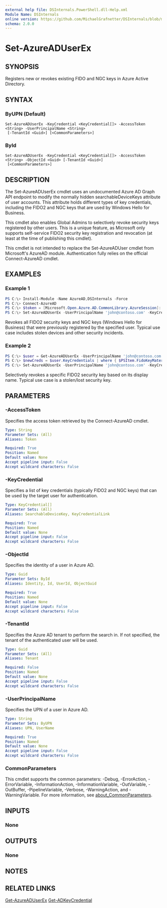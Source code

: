 ```yaml
---
external help file: DSInternals.PowerShell.dll-Help.xml
Module Name: DSInternals
online version: https://github.com/MichaelGrafnetter/DSInternals/blob/master/Documentation/PowerShell/Set-AzureADUserEx.md
schema: 2.0.0
---
```


# Set-AzureADUserEx

## SYNOPSIS
Registers new or revokes existing FIDO and NGC keys in Azure Active Directory.

## SYNTAX

### ByUPN (Default)
```
Set-AzureADUserEx -KeyCredential <KeyCredential[]> -AccessToken <String> -UserPrincipalName <String>
 [-TenantId <Guid>] [<CommonParameters>]
```

### ById
```
Set-AzureADUserEx -KeyCredential <KeyCredential[]> -AccessToken <String> -ObjectId <Guid> [-TenantId <Guid>]
 [<CommonParameters>]
```

## DESCRIPTION
The Set-AzureADUserEx cmdlet uses an undocumented Azure AD Graph API endpoint to modify the normally hidden searchableDeviceKeys attribute of user accounts.
This attribute holds different types of key credentials, including the FIDO2 and NGC keys that are used by Windows Hello for Business.

This cmdlet also enables Global Admins to selectively revoke security keys registered by other users. This is a unique feature, as Microsoft only supports self-service FIDO2 security key registration and revocation (at least at the time of publishing this cmdlet).

This cmdlet is not intended to replace the Set-AzureADUser cmdlet from Microsoft's AzureAD module. Authentication fully relies on the official Connect-AzureAD cmdlet.

## EXAMPLES

### Example 1
```powershell
PS C:\> Install-Module -Name AzureAD,DSInternals -Force
PS C:\> Connect-AzureAD
PS C:\> $token = [Microsoft.Open.Azure.AD.CommonLibrary.AzureSession]::AccessTokens['AccessToken'].AccessToken
PS C:\> Set-AzureADUserEx -UserPrincipalName 'john@contoso.com' -KeyCredential @() -Token $token
```

Revokes all FIDO2 security keys and NGC keys (Windows Hello for Business) that were previously registered by the specified user. Typical use case includes stolen devices and other security incidents.

### Example 2
```powershell
PS C:\> $user = Get-AzureADUserEx -UserPrincipalName 'john@contoso.com' -AccessToken $token 
PS C:\> $newCreds = $user.KeyCredentials | where { $PSItem.FidoKeyMaterial.DisplayName -notlike '*YubiKey*' }
PS C:\> Set-AzureADUserEx -UserPrincipalName 'john@contoso.com' -KeyCredential $newCreds -Token $token
```

Selectively revokes a specific FIDO2 security key based on its display name. Typical use case is a stolen/lost security key.

## PARAMETERS

### -AccessToken
Specifies the access token retrieved by the Connect-AzureAD cmdlet.

```yaml
Type: String
Parameter Sets: (All)
Aliases: Token

Required: True
Position: Named
Default value: None
Accept pipeline input: False
Accept wildcard characters: False
```

### -KeyCredential
Specifies a list of key credentials (typically FIDO2 and NGC keys) that can be used by the target user for authentication.

```yaml
Type: KeyCredential[]
Parameter Sets: (All)
Aliases: SearchableDeviceKey, KeyCredentialLink

Required: True
Position: Named
Default value: None
Accept pipeline input: False
Accept wildcard characters: False
```

### -ObjectId
Specifies the identity of a user in Azure AD.

```yaml
Type: Guid
Parameter Sets: ById
Aliases: Identity, Id, UserId, ObjectGuid

Required: True
Position: Named
Default value: None
Accept pipeline input: False
Accept wildcard characters: False
```

### -TenantId
Specifies the Azure AD tenant to perform the search in. If not specified, the tenant of the authenticated user will be used.

```yaml
Type: Guid
Parameter Sets: (All)
Aliases: Tenant

Required: False
Position: Named
Default value: None
Accept pipeline input: False
Accept wildcard characters: False
```

### -UserPrincipalName
Specifies the UPN of a user in Azure AD.

```yaml
Type: String
Parameter Sets: ByUPN
Aliases: UPN, UserName

Required: True
Position: Named
Default value: None
Accept pipeline input: False
Accept wildcard characters: False
```

### CommonParameters
This cmdlet supports the common parameters: -Debug, -ErrorAction, -ErrorVariable, -InformationAction, -InformationVariable, -OutVariable, -OutBuffer, -PipelineVariable, -Verbose, -WarningAction, and -WarningVariable. For more information, see [about_CommonParameters](http://go.microsoft.com/fwlink/?LinkID=113216).

## INPUTS

### None

## OUTPUTS

### None

## NOTES

## RELATED LINKS

[Get-AzureADUserEx](Get-AzureADUserEx.md)
[Get-ADKeyCredential](Get-ADKeyCredential.md)
